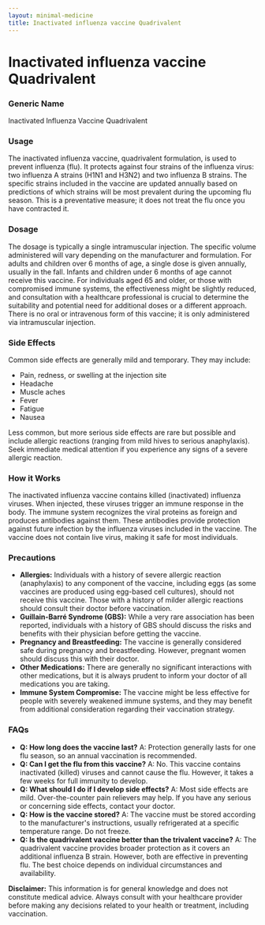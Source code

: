 ```yaml
---
layout: minimal-medicine
title: Inactivated influenza vaccine Quadrivalent
---
```


# Inactivated influenza vaccine Quadrivalent
### Generic Name
Inactivated Influenza Vaccine Quadrivalent

### Usage
The inactivated influenza vaccine, quadrivalent formulation, is used to prevent influenza (flu).  It protects against four strains of the influenza virus: two influenza A strains (H1N1 and H3N2) and two influenza B strains.  The specific strains included in the vaccine are updated annually based on predictions of which strains will be most prevalent during the upcoming flu season. This is a preventative measure; it does not treat the flu once you have contracted it.

### Dosage
The dosage is typically a single intramuscular injection.  The specific volume administered will vary depending on the manufacturer and formulation.  For adults and children over 6 months of age, a single dose is given annually, usually in the fall.  Infants and children under 6 months of age cannot receive this vaccine.  For individuals aged 65 and older, or those with compromised immune systems, the effectiveness might be slightly reduced, and consultation with a healthcare professional is crucial to determine the suitability and potential need for additional doses or a different approach.  There is no oral or intravenous form of this vaccine; it is only administered via intramuscular injection.

### Side Effects
Common side effects are generally mild and temporary. They may include:

*   Pain, redness, or swelling at the injection site
*   Headache
*   Muscle aches
*   Fever
*   Fatigue
*   Nausea


Less common, but more serious side effects are rare but possible and include allergic reactions (ranging from mild hives to serious anaphylaxis). Seek immediate medical attention if you experience any signs of a severe allergic reaction.

### How it Works
The inactivated influenza vaccine contains killed (inactivated) influenza viruses.  When injected, these viruses trigger an immune response in the body.  The immune system recognizes the viral proteins as foreign and produces antibodies against them.  These antibodies provide protection against future infection by the influenza viruses included in the vaccine. The vaccine does not contain live virus, making it safe for most individuals.

### Precautions
*   **Allergies:**  Individuals with a history of severe allergic reaction (anaphylaxis) to any component of the vaccine, including eggs (as some vaccines are produced using egg-based cell cultures), should not receive this vaccine.  Those with a history of milder allergic reactions should consult their doctor before vaccination.
*   **Guillain-Barré Syndrome (GBS):**  While a very rare association has been reported, individuals with a history of GBS should discuss the risks and benefits with their physician before getting the vaccine.
*   **Pregnancy and Breastfeeding:**  The vaccine is generally considered safe during pregnancy and breastfeeding.  However, pregnant women should discuss this with their doctor.
*   **Other Medications:**  There are generally no significant interactions with other medications, but it is always prudent to inform your doctor of all medications you are taking.
*   **Immune System Compromise:** The vaccine might be less effective for people with severely weakened immune systems, and they may benefit from additional consideration regarding their vaccination strategy.


### FAQs
*   **Q: How long does the vaccine last?**  A: Protection generally lasts for one flu season, so an annual vaccination is recommended.
*   **Q: Can I get the flu from this vaccine?**  A: No.  This vaccine contains inactivated (killed) viruses and cannot cause the flu.  However, it takes a few weeks for full immunity to develop.
*   **Q: What should I do if I develop side effects?**  A: Most side effects are mild.  Over-the-counter pain relievers may help.  If you have any serious or concerning side effects, contact your doctor.
*   **Q: How is the vaccine stored?** A: The vaccine must be stored according to the manufacturer's instructions, usually refrigerated at a specific temperature range.  Do not freeze.
*   **Q: Is the quadrivalent vaccine better than the trivalent vaccine?** A: The quadrivalent vaccine provides broader protection as it covers an additional influenza B strain.  However, both are effective in preventing flu.  The best choice depends on individual circumstances and availability.


**Disclaimer:** This information is for general knowledge and does not constitute medical advice.  Always consult with your healthcare provider before making any decisions related to your health or treatment, including vaccination.
